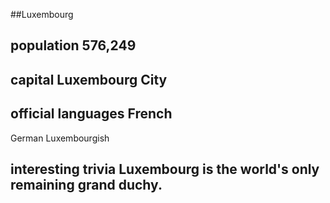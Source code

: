 ##Luxembourg
## population 576,249


## capital Luxembourg City

 
## official languages French
German
Luxembourgish


## interesting trivia Luxembourg is the world's only remaining grand duchy.



